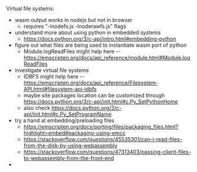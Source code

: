 Virtual file systems:
  * wasm output works in nodejs but not in browser
    * requires "-lnodefs.js -lnoderawfs.js" flags
  * understand more about using python in embedded systems
    * https://docs.python.org/3/c-api/intro.html#embedding-python
  * figure out what files are being used to instantiate wasm port of python
    * Module.logReadFiles might help here -- https://emscripten.org/docs/api_reference/module.html#Module.logReadFiles
  * investigate virtual file systems
    * IDBFS might help here -- https://emscripten.org/docs/api_reference/Filesystem-API.html#filesystem-api-idbfs
    * maybe site packages location can be customized through https://docs.python.org/3/c-api/init.html#c.Py_SetPythonHome
    * also check https://docs.python.org/3/c-api/init.html#c.Py_SetProgramName
  * try a hand at embedding/preloading files
    * https://emscripten.org/docs/porting/files/packaging_files.html?highlight=embed#packaging-using-emcc
    * https://stackoverflow.com/questions/45535301/can-i-read-files-from-the-disk-by-using-webassembly
    * https://stackoverflow.com/questions/47313403/passing-client-files-to-webassembly-from-the-front-end
  * 
